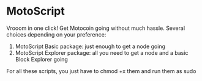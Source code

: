 # MotoScript
Vrooom in one click! Get Motocoin going without much hassle.
Several choices depending on your preference:
  1. MotoScript Basic package: just enough to get a node going
  2. MotoScript Explorer package: all you need to get a node and a basic Block Explorer going

For all these scripts, you just have to chmod +x them and run them as sudo
